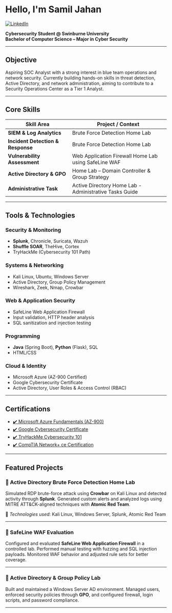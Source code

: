 # Hello, I'm Samil Jahan
[![LinkedIn](https://img.shields.io/badge/LinkedIn-blue?logo=linkedin&style=flat-square)](https://www.linkedin.com/in/samil-jahan-968458244/)

**Cybersecurity Student @ Swinburne University**  
__Bachelor of Computer Science – Major in Cyber Security__

---

##  Objective

Aspiring SOC Analyst with a strong interest in blue team operations and network security. Currently building hands-on skills in threat detection, Active Directory, and network administration, aiming to contribute to a Security Operations Center as a Tier 1 Analyst.

---

##  Core Skills

| Skill Area | Project / Context |
|------------|-------------------|
| **SIEM & Log Analytics** | Brute Force Detection Home Lab |
| **Incident Detection & Response** | Brute Force Detection Home Lab |
| **Vulnerability Assessment** | Web Application Firewall Home Lab using SafeLine WAF |
| **Active Directory & GPO** | Home Lab – Domain Controller & Group Strategy |
| **Administrative Task** | Active Directory Home Lab - Administrative Tasks Guide |

---

##  Tools & Technologies

###  Security & Monitoring
- **Splunk**, Chronicle, Suricata, Wazuh  
- **Shuffle SOAR**, TheHive, Cortex  
- TryHackMe (Cybersecurity 101 Path)

###  Systems & Networking
- Kali Linux, Ubuntu, Windows Server  
- Active Directory, Group Policy Management  
- Wireshark, Zeek, Nmap, Crowbar

###  Web & Application Security
- SafeLine Web Application Firewall  
- Input validation, HTTP header analysis  
- SQL sanitization and injection testing

###  Programming
- **Java** (Spring Boot), **Python** (Flask), SQL  
- HTML/CSS

###  Cloud & Identity
- Microsoft Azure (AZ-900 Certified)  
- Google Cybersecurity Certificate  
- Active Directory, User Roles & Access Control (RBAC)

---

##  Certifications

- [✔️ Microsoft Azure Fundamentals (AZ-900)](https://learn.microsoft.com/api/credentials/share/en-us/SamilJahan-3200/C3B85B46C42045C0?sharingId=ED3FEDFCF7E47831)
- [✔️ Google Cybersecurity Certificate](https://www.credly.com/badges/6445e6d4-7cad-473e-b7af-9075368f525f/public_url)
- [✔️ TryHackMe Cybersecurity 101](https://tryhackme-certificates.s3-eu-west-1.amazonaws.com/THM-EKY3FUVN7O.pdf)
- [✔️ CompTIA Network+ ce Certification](https://www.credly.com/badges/a9ff3b4b-73c6-4516-8808-cd8b0810c659/public_url)

---

##  Featured Projects

### 🔹  Active Directory Brute Force Detection Home Lab

Simulated RDP brute-force attack using **Crowbar** on Kali Linux and detected activity through **Splunk**. Generated custom alerts and analyzed logs using MITRE ATT&CK-aligned techniques with **Atomic Red Team**.

🔗 _Technologies used_: Kali Linux, Windows Server, Splunk, Atomic Red Team

---

### 🔹 SafeLine WAF Evaluation

Configured and evaluated **SafeLine Web Application Firewall** in a controlled lab. Performed manual testing with fuzzing and SQL injection payloads. Monitored WAF behavior and adjusted rule sets for better coverage.

---

### 🔹 Active Directory & Group Policy Lab

Built and maintained a Windows Server AD environment. Managed users, enforced security policies through **GPO**, and configured firewall, login scripts, and password compliance.

---
